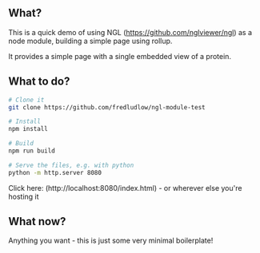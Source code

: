 ## What?

This is a quick demo of using NGL (https://github.com/nglviewer/ngl) as a node module, building a simple page
using rollup.

It provides a simple page with a single embedded view of a protein.

## What to do?

```bash
# Clone it
git clone https://github.com/fredludlow/ngl-module-test

# Install
npm install 

# Build
npm run build

# Serve the files, e.g. with python
python -m http.server 8080
```

Click here: (http://localhost:8080/index.html) - or wherever else you're hosting it

## What now?

Anything you want - this is just some very minimal boilerplate!

